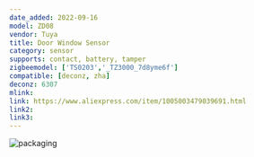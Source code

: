 ```yaml
---
date_added: 2022-09-16
model: ZD08
vendor: Tuya
title: Door Window Sensor
category: sensor
supports: contact, battery, tamper
zigbeemodel: ['TS0203','_TZ3000_7d8yme6f']
compatible: [deconz, zha]
deconz: 6307
mlink: 
link: https://www.aliexpress.com/item/1005003479039691.html
link2: 
link3: 
---
```


![packaging](/assets/images/devices/Tuya_ZD08_box.webp)
